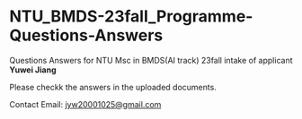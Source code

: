 # NTU_BMDS-23fall_Programme-Questions-Answers
Questions Answers for NTU Msc in BMDS(AI track) 23fall intake of applicant **Yuwei Jiang**

Please checkk the answers in the uploaded documents.

Contact Email: jyw20001025@gmail.com
